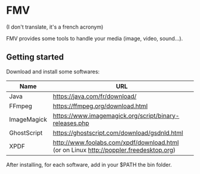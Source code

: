 # FMV
(I don't translate, it's a french acronym)

FMV provides some tools to handle your media (image, video, sound...).

## Getting started

Download and install some softwares:

Name | URL 
----- | -----
Java | https://java.com/fr/download/
FFmpeg | https://ffmpeg.org/download.html
ImageMagick | https://www.imagemagick.org/script/binary-releases.php
GhostScript | https://ghostscript.com/download/gsdnld.html
XPDF | http://www.foolabs.com/xpdf/download.html<br>(or on Linux http://poppler.freedesktop.org)

After installing, for each software, add in your $PATH the bin folder.

